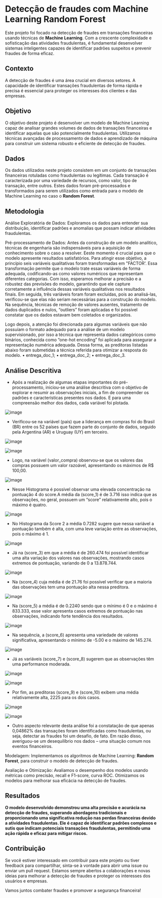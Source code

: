 # **Detecção de fraudes com Machine Learning Random Forest** 
Este projeto foi focado na detecção de fraudes em transações financeiras usando técnicas de **Machine Learning**. Com a crescente complexidade e sofisticação das atividades fraudulentas, é fundamental desenvolver sistemas inteligentes capazes de identificar padrões suspeitos e prevenir fraudes de forma eficaz.

## **Contexto**
A detecção de fraudes é uma área crucial em diversos setores. A capacidade de identificar transações fraudulentas de forma rápida e precisa é essencial para proteger os interesses dos clientes e das empresas.

## **Objetivo**
O objetivo deste projeto é desenvolver um modelo de Machine Learning capaz de analisar grandes volumes de dados de transações financeiras e identificar aquelas que são potencialmente fraudulentas. Utilizamos técnicas avançadas de processamento de dados e aprendizado de máquina para construir um sistema robusto e eficiente de detecção de fraudes.

## Dados
Os dados utilizados neste projeto consistem em um conjunto de transações financeiras rotuladas como fraudulentas ou legítimas. Cada transação é caracterizada por uma variedade de recursos, como valor, tipo de transação, entre outros. Estes dados foram pré-processados e transformados para serem utilizados como entrada para o modelo de Machine Learning no caso o **Random Forest**.

## Metodologia 
Análise Exploratória de Dados: Exploramos os dados para entender sua distribuição, identificar padrões e anomalias que possam indicar atividades fraudulentas.

Pré-processamento de Dados: Antes da construção de um modelo analítico, técnicas de engenharia são indispensáveis para a aquisição de conhecimento sobre o caso a resolver. Eeste momento é crucial para que o modelo apresente resultados satisfatórios. Para atingir esse objetivo, a princípio seis variáveis qualitativas foram transformadas em "FACTOR'. 
Essa transformação permite que o modelo trate essas variáveis de forma adequada, codificando-as como valores numéricos que representam diferentes categorias. Com isso, esperamos melhorar a precisão e a robustez das previsões do modelo, garantindo que ele capture corretamente a influência dessas variáveis qualitativas nos resultados finais.
Em seguida, três variáveis foram foram excluídas, pois ao analisá-las, verificou-se que elas não seriam necessárias para a construção do modelo. Na sequência, técnicas de remoção de valores ausentes, tratamento de dados 
duplicados e nulos, “outliers” foram aplicadas e  foi possível constatar que os dados estavam bem coletados e organizados. 

Logo depois, a atenção foi direcionada para algumas variáveis que não possuíam o formato adequado para a análise de um modelo supervisionado, por isso a técnica que 
representa dados categóricos como binários, conhecida como “one-hot encoding” foi aplicada para assegurar a representação numérica adequada. 
Dessa forma, as preditoras listadas abaixo foram submetidas a técnica referida para 
otimizar a resposta do modelo.
• entrega_doc_1;
• entrega_doc_2;
• entrega_doc_3.

## Análise Descritiva

- Após a realização de algumas etapas importantes do pré-processamento, iniciou-se uma análise descritiva com o objetivo de explorar e resumir as observações iniciais, a fim de compreender os padrões e características presentes nos dados. 
E para uma compreensão melhor dos dados, cada variável foi plotada.

![image](https://github.com/user-attachments/assets/e9177afd-0c37-4617-86a3-2f198fe66cf8)


- Verificou-se na variável (pais) que a liderança em compras foi do Brasil (BR) entre os 52 países que fazem parte do conjunto de dados, seguido pela Argentina (AR) e Uruguay (UY) em terceiro.

![image](https://github.com/user-attachments/assets/aaacfb3c-a85b-462a-bb73-a2d9428c5e30)

![image](https://github.com/user-attachments/assets/6345298a-db7b-4462-a980-ee17c69671fb)
- Logo, na variável (valor_compra) observou-se que os valores das compras possuem um valor razoável, apresentando os máximos de R$ 100,00.

![image](https://github.com/user-attachments/assets/a78d4c42-e5a9-4b0d-a18c-05c9c783837c)


- Nesse Histograma é possível observar uma elevada concentração na pontuação 4 do score.A média da (score_1) é de 3.716 isso indica que as observações, no geral, possuem um “score” relativamente alto, pois o máximo é quatro.

![image](https://github.com/user-attachments/assets/f4401aee-3713-4b95-a3fc-ef2e77059d0f)

- No Histograma da Score 2 a média 0.7282 sugere que nessa variável a pontuação também é alta, com uma leve variação entre as observações, pois o máximo é 1.

![image](https://github.com/user-attachments/assets/f9ea77db-b6f5-4294-9f85-ccfb168cca62)

- Já na (score_3) em que a média é de 260.474 foi possível identificar uma alta variação dos valores nas observações, mostrando casos extremos de pontuação, variando de 0 a 13.878.744.

![image](https://github.com/user-attachments/assets/cb69a969-7aca-4072-952c-803000e79de2)

- Na (score_4) cuja média é de 21.76 foi possível verificar que a maioria das observações tem uma pontuação alta nessa preditora. 

![image](https://github.com/user-attachments/assets/446efc2a-c2ab-4dca-bcc0-bd82b09b72ff)

- Na (score_5) a média é de 0.2240 sendo que o mínimo é 0 e o máximo é 833.333, esse valor apresenta casos extremos de pontuação nas observações, indicando forte tendência dos resultados.

![image](https://github.com/user-attachments/assets/2858d2f3-0415-46e5-9aa2-6834134848c9)

- Na sequência, a (score_6) apresenta uma variedade de valores significativa, apresentando o mínimo de -5.00 e o máximo de 145.274.

![image](https://github.com/user-attachments/assets/38b5dae5-fc9a-47a8-bea5-2933040b6cd3)

- Já as variáveis (score_7) e (score_8) sugerem que as observações têm uma performance moderada.

![image](https://github.com/user-attachments/assets/fa6b4b1d-9d5e-4f2f-8526-8bf6c0ba2855)


![image](https://github.com/user-attachments/assets/2167abc9-aba6-4a0a-bbc7-ba3cf5104ef4)


- Por fim, as preditoras (score_9) e (score_10) exibem uma média relativamente alta, 2225 para os dois casos.

![image](https://github.com/user-attachments/assets/842b9a72-e034-4d4c-a230-533884111932)


![image](https://github.com/user-attachments/assets/9598999e-94e0-4bae-8314-ad5ad80e1504)



- Outro aspecto relevante desta análise foi a constatação de que apenas 0,04862% das transações foram identificadas como fraudulentas, ou seja, detectar as fraudes foi um desafio, de fato. Em razão disso, averiguou-se um desequilíbrio nos dados – uma situação comum nos 
eventos financeiros.


























Modelagem: Implementamos os algoritmos de Machine Learning: **Random Forest**, para construir o modelo de detecção de fraudes.

Avaliação e Otimização: Avaliamos o desempenho dos modelos usando métricas como precisão, recall e F1-score, curva ROC. Otimizamos os modelos para melhorar sua eficácia na detecção de fraudes.

## Resultados
**O modelo desenvolvido demonstrou uma alta precisão e **acurácia** na detecção de fraudes, superando abordagens tradicionais e proporcionando uma significativa redução nas perdas financeiras devido a atividades fraudulentas. Ele é capaz de identificar padrões complexos e sutis que indicam potenciais transações fraudulentas, permitindo uma ação rápida e eficaz para mitigar riscos.**


## Contribuição
Se você estiver interessado em contribuir para este projeto ou tiver feedback para compartilhar, sinta-se à vontade para abrir uma issue ou enviar um pull request. Estamos sempre abertos a colaborações e novas ideias para melhorar a detecção de fraudes e proteger os interesses dos usuários e empresas.

Vamos juntos combater fraudes e promover a segurança financeira!

